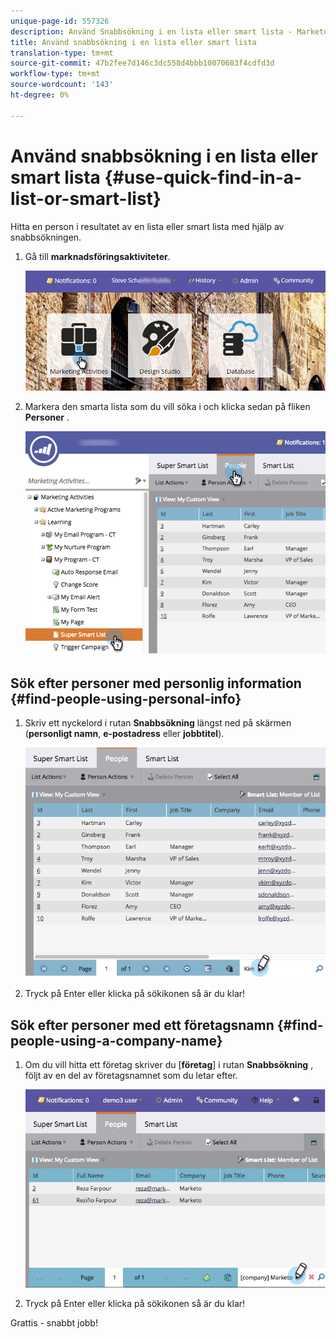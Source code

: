 ```yaml
---
unique-page-id: 557326
description: Använd Snabbsökning i en lista eller smart lista - Marketo Docs - Produktdokumentation
title: Använd snabbsökning i en lista eller smart lista
translation-type: tm+mt
source-git-commit: 47b2fee7d146c3dc558d4bbb10070683f4cdfd3d
workflow-type: tm+mt
source-wordcount: '143'
ht-degree: 0%

---
```



# Använd snabbsökning i en lista eller smart lista {#use-quick-find-in-a-list-or-smart-list}

Hitta en person i resultatet av en lista eller smart lista med hjälp av snabbsökningen.

1. Gå till **marknadsföringsaktiviteter**.

   ![](assets/login-marketing-activities.png)

1. Markera den smarta lista som du vill söka i och klicka sedan på fliken **Personer** .

   ![](assets/smartlistpeople.png)

## Sök efter personer med personlig information {#find-people-using-personal-info}

1. Skriv ett nyckelord i rutan **Snabbsökning** längst ned på skärmen (**personligt namn**, **e-postadress** eller **jobbtitel**).

   ![](assets/searchpeople.png)

1. Tryck på Enter eller klicka på sökikonen så är du klar!

## Sök efter personer med ett företagsnamn {#find-people-using-a-company-name}

1. Om du vill hitta ett företag skriver du [**företag**] i rutan **Snabbsökning** , följt av en del av företagsnamnet som du letar efter.

   ![](assets/supersmartlistsearch.jpg)

1. Tryck på Enter eller klicka på sökikonen så är du klar!

Grattis - snabbt jobb!
